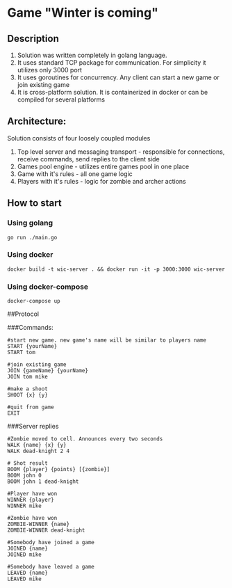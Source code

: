 # Game "Winter is coming"

## Description

1. Solution was written completely in golang language. 
2. It uses standard TCP package for communication. For simplicity it utilizes only 3000 port
3. It uses goroutines for concurrency. Any client can start a new game or join existing game  
4. It is cross-platform solution. It is containerized in docker or can be compiled for several platforms   

## Architecture:
Solution consists of four loosely coupled modules 

1. Top level server and messaging transport - responsible for connections, receive commands, send replies to the client side
2. Games pool engine - utilizes entire games pool in one place 
3. Game with it's rules - all one game logic
4. Players with it's rules - logic for zombie and archer actions

## How to start
### Using golang
```
go run ./main.go
```

### Using docker
```
docker build -t wic-server . && docker run -it -p 3000:3000 wic-server
```

### Using docker-compose
```
docker-compose up
```

##Protocol

###Commands:
```
#start new game. new game's name will be similar to players name
START {yourName}
START tom
```

```
#join existing game
JOIN {gameName} {yourName}
JOIN tom mike
```

```
#make a shoot
SHOOT {x} {y}
```

```
#quit from game
EXIT
```

###Server replies
```
#Zombie moved to cell. Announces every two seconds
WALK {name} {x} {y}
WALK dead-knight 2 4 
```

```
# Shot result
BOOM {player} {points} [{zombie}]
BOOM john 0
BOOM john 1 dead-knight
```

```
#Player have won
WINNER {player}
WINNER mike
```

```
#Zombie have won
ZOMBIE-WINNER {name}
ZOMBIE-WINNER dead-knight
```

```
#Somebody have joined a game
JOINED {name}
JOINED mike
```

```
#Somebody have leaved a game
LEAVED {name}
LEAVED mike
```